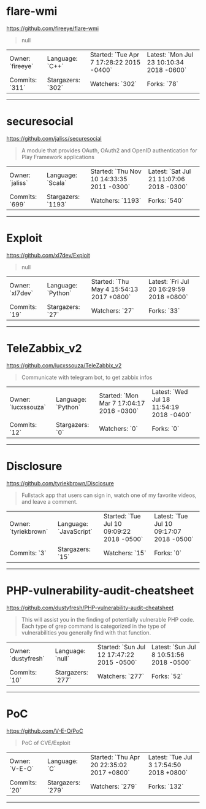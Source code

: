 # flare-wmi

https://github.com/fireeye/flare-wmi
<blockquote>
null
</blockquote>

<table>
<tr><td>Owner: `fireeye`</td>
    <td>Language: `C++`</td>
    <td>Started: `Tue Apr 7 17:28:22 2015 -0400`</td>
    <td>Latest: `Mon Jul 23 10:10:34 2018 -0600`</td></tr>
<tr><td>Commits: `311`</td>
    <td>Stargazers: `302`</td>
    <td>Watchers: `302`</td>
    <td>Forks: `78`</td></tr>
</table>

---

# securesocial

https://github.com/jaliss/securesocial
<blockquote>
A module that provides OAuth, OAuth2 and OpenID authentication for Play Framework applications
</blockquote>

<table>
<tr><td>Owner: `jaliss`</td>
    <td>Language: `Scala`</td>
    <td>Started: `Thu Nov 10 14:33:35 2011 -0300`</td>
    <td>Latest: `Sat Jul 21 11:07:06 2018 -0300`</td></tr>
<tr><td>Commits: `699`</td>
    <td>Stargazers: `1193`</td>
    <td>Watchers: `1193`</td>
    <td>Forks: `540`</td></tr>
</table>

---

# Exploit

https://github.com/xl7dev/Exploit
<blockquote>
null
</blockquote>

<table>
<tr><td>Owner: `xl7dev`</td>
    <td>Language: `Python`</td>
    <td>Started: `Thu May 4 15:54:13 2017 +0800`</td>
    <td>Latest: `Fri Jul 20 16:29:59 2018 +0800`</td></tr>
<tr><td>Commits: `19`</td>
    <td>Stargazers: `27`</td>
    <td>Watchers: `27`</td>
    <td>Forks: `33`</td></tr>
</table>

---

# TeleZabbix_v2

https://github.com/lucxssouza/TeleZabbix_v2
<blockquote>
Communicate with telegram bot, to get zabbix infos
</blockquote>

<table>
<tr><td>Owner: `lucxssouza`</td>
    <td>Language: `Python`</td>
    <td>Started: `Mon Mar 7 17:04:17 2016 -0300`</td>
    <td>Latest: `Wed Jul 18 11:54:19 2018 -0400`</td></tr>
<tr><td>Commits: `12`</td>
    <td>Stargazers: `0`</td>
    <td>Watchers: `0`</td>
    <td>Forks: `0`</td></tr>
</table>

---

# Disclosure

https://github.com/tyriekbrown/Disclosure
<blockquote>
Fullstack app that users can sign in, watch one of my favorite videos, and leave a comment.
</blockquote>

<table>
<tr><td>Owner: `tyriekbrown`</td>
    <td>Language: `JavaScript`</td>
    <td>Started: `Tue Jul 10 09:09:22 2018 -0500`</td>
    <td>Latest: `Tue Jul 10 09:17:07 2018 -0500`</td></tr>
<tr><td>Commits: `3`</td>
    <td>Stargazers: `15`</td>
    <td>Watchers: `15`</td>
    <td>Forks: `0`</td></tr>
</table>

---

# PHP-vulnerability-audit-cheatsheet

https://github.com/dustyfresh/PHP-vulnerability-audit-cheatsheet
<blockquote>
This will assist you in the finding of potentially vulnerable PHP code. Each type of grep command is categorized in the type of vulnerabilities you generally find with that function.
</blockquote>

<table>
<tr><td>Owner: `dustyfresh`</td>
    <td>Language: `null`</td>
    <td>Started: `Sun Jul 12 17:47:22 2015 -0500`</td>
    <td>Latest: `Sun Jul 8 10:51:56 2018 -0500`</td></tr>
<tr><td>Commits: `10`</td>
    <td>Stargazers: `277`</td>
    <td>Watchers: `277`</td>
    <td>Forks: `52`</td></tr>
</table>

---

# PoC

https://github.com/V-E-O/PoC
<blockquote>
PoC of CVE/Exploit
</blockquote>

<table>
<tr><td>Owner: `V-E-O`</td>
    <td>Language: `C`</td>
    <td>Started: `Thu Apr 20 22:35:02 2017 +0800`</td>
    <td>Latest: `Tue Jul 3 17:54:50 2018 +0800`</td></tr>
<tr><td>Commits: `20`</td>
    <td>Stargazers: `279`</td>
    <td>Watchers: `279`</td>
    <td>Forks: `132`</td></tr>
</table>

---

